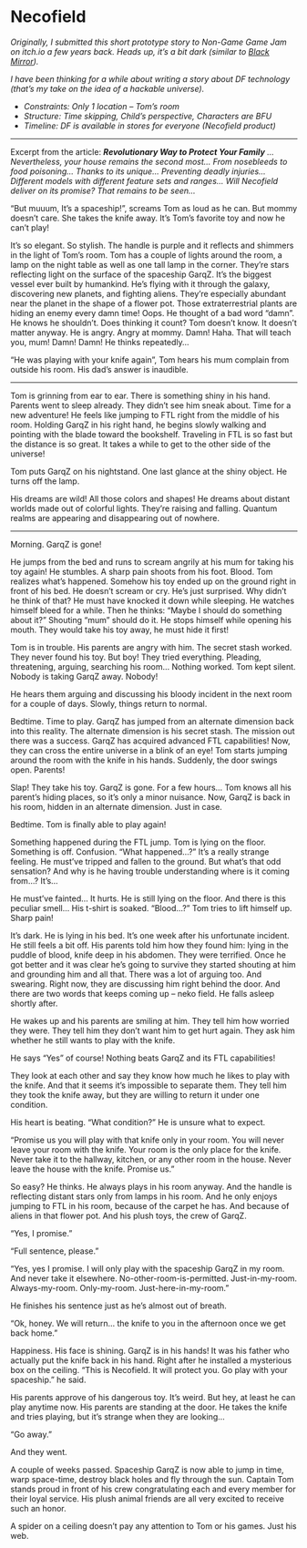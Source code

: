# Necofield

*Originally, I submitted this short prototype story to Non-Game Game Jam on itch.io a few years back. Heads up, it’s a bit dark (similar to [Black Mirror](https://en.wikipedia.org/wiki/Black_Mirror)).*

*I have been thinking for a while about writing a story about DF technology (that’s my take on the idea of a hackable universe).*

- *Constraints: Only 1 location – Tom’s room*
- *Structure: Time skipping, Child’s perspective, Characters are BFU*
- *Timeline: DF is available in stores for everyone (Necofield product)*

---

Excerpt from the article: ***Revolutionary Way to Protect Your Family***
*… Nevertheless, your house remains the second most…  From nosebleeds to food poisoning… Thanks to its unique… Preventing deadly injuries… Different models with different feature sets and ranges… Will Necofield deliver on its promise? That remains to be seen…*

“But muuum, It’s a spaceship!”, screams Tom as loud as he can. But mommy doesn’t care. She takes the knife away. It’s Tom’s favorite toy and now he can’t play!

It’s so elegant. So stylish. The handle is purple and it reflects and shimmers in the light of Tom’s room. Tom has a couple of lights around the room, a lamp on the night table as well as one tall lamp in the corner. They’re stars reflecting light on the surface of the spaceship GarqZ. It’s the biggest vessel ever built by humankind. He’s flying with it through the galaxy, discovering new planets, and fighting aliens. They’re especially abundant near the planet in the shape of a flower pot. Those extraterrestrial plants are hiding an enemy every damn time! Oops. He thought of a bad word “damn”. He knows he shouldn’t. Does thinking it count? Tom doesn’t know. It doesn’t matter anyway. He is angry. Angry at mommy. Damn! Haha. That will teach you, mum! Damn! Damn! He thinks repeatedly…

“He was playing with your knife again”, Tom hears his mum complain from outside his room. His dad’s answer is inaudible.

---

Tom is grinning from ear to ear. There is something shiny in his hand. Parents went to sleep already. They didn’t see him sneak about. Time for a new adventure! He feels like jumping to FTL right from the middle of his room. Holding GarqZ in his right hand, he begins slowly walking and pointing with the blade toward the bookshelf. Traveling in FTL is so fast but the distance is so great. It takes a while to get to the other side of the universe!

Tom puts GarqZ on his nightstand. One last glance at the shiny object. He turns off the lamp.

His dreams are wild! All those colors and shapes! He dreams about distant worlds made out of colorful lights. They’re raising and falling. Quantum realms are appearing and disappearing out of nowhere.

---

Morning. GarqZ is gone!

He jumps from the bed and runs to scream angrily at his mum for taking his toy again! He stumbles. A sharp pain shoots from his foot. Blood. Tom realizes what’s happened. Somehow his toy ended up on the ground right in front of his bed. He doesn’t scream or cry. He’s just surprised. Why didn’t he think of that? He must have knocked it down while sleeping. He watches himself bleed for a while. Then he thinks: “Maybe I should do something about it?” Shouting “mum” should do it. He stops himself while opening his mouth. They would take his toy away, he must hide it first!

Tom is in trouble. His parents are angry with him. The secret stash worked. They never found his toy. But boy! They tried everything. Pleading, threatening, arguing, searching his room… Nothing worked. Tom kept silent. Nobody is taking GarqZ away. Nobody!

He hears them arguing and discussing his bloody incident in the next room for a couple of days. Slowly, things return to normal.

Bedtime. Time to play. GarqZ has jumped from an alternate dimension back into this reality. The alternate dimension is his secret stash. The mission out there was a success. GarqZ has acquired advanced FTL capabilities! Now, they can cross the entire universe in a blink of an eye! Tom starts jumping around the room with the knife in his hands. Suddenly, the door swings open. Parents!

Slap! They take his toy. GarqZ is gone. For a few hours… Tom knows all his parent’s hiding places, so it’s only a minor nuisance. Now, GarqZ is back in his room, hidden in an alternate dimension. Just in case.

Bedtime. Tom is finally able to play again!

Something happened during the FTL jump. Tom is lying on the floor. Something is off. Confusion. “What happened…?” It’s a really strange feeling. He must’ve tripped and fallen to the ground. But what’s that odd sensation? And why is he having trouble understanding where is it coming from…? It’s…

He must’ve fainted… It hurts. He is still lying on the floor. And there is this peculiar smell… His t-shirt is soaked. “Blood…?” Tom tries to lift himself up. Sharp pain!

It’s dark. He is lying in his bed. It’s one week after his unfortunate incident. He still feels a bit off. His parents told him how they found him: lying in the puddle of blood, knife deep in his abdomen. They were terrified. Once he got better and it was clear he’s going to survive they started shouting at him and grounding him and all that. There was a lot of arguing too. And swearing. Right now, they are discussing him right behind the door. And there are two words that keeps coming up – neko field. He falls asleep shortly after.

He wakes up and his parents are smiling at him. They tell him how worried they were. They tell him they don’t want him to get hurt again. They ask him whether he still wants to play with the knife.

He says “Yes” of course! Nothing beats GarqZ and its FTL capabilities!

They look at each other and say they know how much he likes to play with the knife. And that it seems it’s impossible to separate them. They tell him they took the knife away, but they are willing to return it under one condition.

His heart is beating. “What condition?” He is unsure what to expect.

“Promise us you will play with that knife only in your room. You will never leave your room with the knife. Your room is the only place for the knife. Never take it to the hallway, kitchen, or any other room in the house. Never leave the house with the knife. Promise us.”

So easy? He thinks. He always plays in his room anyway. And the handle is reflecting distant stars only from lamps in his room. And he only enjoys jumping to FTL in his room, because of the carpet he has. And because of aliens in that flower pot. And his plush toys, the crew of GarqZ.

“Yes, I promise.”

“Full sentence, please.”

“Yes, yes I promise. I will only play with the spaceship GarqZ in my room. And never take it elsewhere. No-other-room-is-permitted. Just-in-my-room. Always-my-room. Only-my-room. Just-here-in-my-room.”

He finishes his sentence just as he’s almost out of breath.

“Ok, honey. We will return… the knife to you in the afternoon once we get back home.”

Happiness. His face is shining. GarqZ is in his hands! It was his father who actually put the knife back in his hand. Right after he installed a mysterious box on the ceiling. “This is Necofield. It will protect you. Go play with your spaceship.” he said.

His parents approve of his dangerous toy. It’s weird. But hey, at least he can play anytime now. His parents are standing at the door. He takes the knife and tries playing, but it’s strange when they are looking…

“Go away.”

And they went.

A couple of weeks passed. Spaceship GarqZ is now able to jump in time, warp space-time, destroy black holes and fly through the sun. Captain Tom stands proud in front of his crew congratulating each and every member for their loyal service. His plush animal friends are all very excited to receive such an honor.

A spider on a ceiling doesn’t pay any attention to Tom or his games. Just his web.
